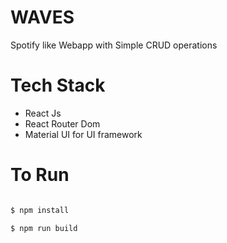 # WAVES

Spotify like Webapp with Simple CRUD operations

# Tech Stack

- React Js
- React Router Dom
- Material UI for UI framework

# To Run

```bash

$ npm install

$ npm run build

```
